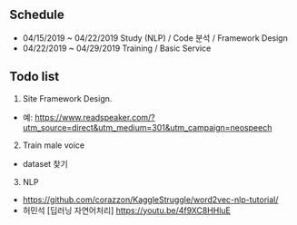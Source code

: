 
## Schedule 
* 04/15/2019 ~ 04/22/2019 Study (NLP) / Code 분석  /  Framework Design 
* 04/22/2019 ~ 04/29/2019 Training / Basic Service

## Todo list
1. Site Framework Design. 
*  예: https://www.readspeaker.com/?utm_source=direct&utm_medium=301&utm_campaign=neospeech 
2. Train male voice
*  dataset 찾기 
3. NLP
* https://github.com/corazzon/KaggleStruggle/word2vec-nlp-tutorial/
* 허민석 [딥러닝 자연어처리] https://youtu.be/4f9XC8HHluE

